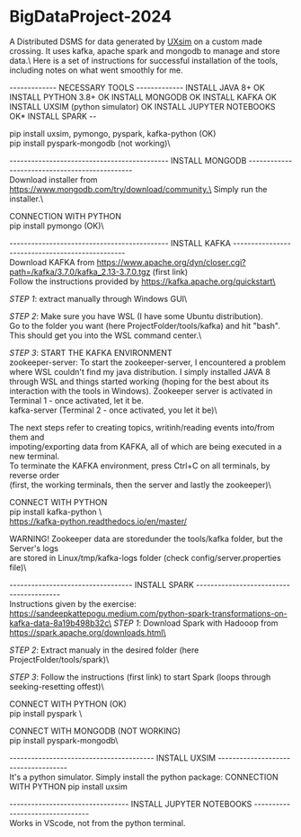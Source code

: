 # BigDataProject-2024
A Distributed DSMS for data generated by [UXsim](https://github.com/toruseo/UXsim) on a custom made crossing. It uses kafka, apache spark and mongodb to manage and store data.\ 
Here is a set of instructions for successful installation of the tools, including notes on what went smoothly for me. 

------------- NECESSARY TOOLS -------------
INSTALL JAVA 8+                         OK
INSTALL PYTHON 3.8+                     OK
INSTALL MONGODB                         OK
INSTALL KAFKA                           OK
INSTALL UXSIM (python simulator)        OK
INSTALL JUPYTER NOTEBOOKS               OK*
INSTALL SPARK                           --


pip install uxsim, pymongo, pyspark, kafka-python  (OK)\
pip install pyspark-mongodb (not working)\

-------------------------------------------- INSTALL MONGODB ----------------------------------------------\
Download installer from https://www.mongodb.com/try/download/community.\
Simply run the installer.\

CONNECTION WITH PYTHON\
pip install pymongo             (OK)\

-------------------------------------------- INSTALL KAFKA ------------------------------------------------\
Download KAFKA from https://www.apache.org/dyn/closer.cgi?path=/kafka/3.7.0/kafka_2.13-3.7.0.tgz (first link)\
Follow the instructions provided by https://kafka.apache.org/quickstart\

*STEP 1*: extract manually through Windows GUI\

*STEP 2*: Make sure you have WSL (I have some Ubuntu distribution). \
        Go to the folder you want (here ProjectFolder/tools/kafka) and hit "bash".\
        This should get you into the WSL command center.\

*STEP 3*: START THE KAFKA ENVIRONMENT \
        zookeeper-server: To start the zookeeper-server, I encountered a problem \
        where WSL couldn't find my java distribution. I simply installed JAVA 8 \
        through WSL and things started working (hoping for the best about its \
        interaction with the tools in Windows). Zookeeper server is activated in \
        Terminal 1 - once activated, let it be.\
        kafka-server (Terminal 2 - once activated, you let it be)\
        
The next steps refer to creating topics, writinh/reading events into/from them and \
impoting/exporting data from KAFKA, all of which  are being executed in a new terminal.\
To terminate the KAFKA environment, press Ctrl+C on all terminals, by reverse order \
(first, the working terminals, then the server and lastly the zookeeper)\

CONNECT WITH PYTHON \
pip install kafka-python  \      
https://kafka-python.readthedocs.io/en/master/

WARNING! Zookeeper data are storedunder the tools/kafka folder, but the Server's logs \
are stored in Linux/tmp/kafka-logs folder (check config/server.properties file)\

---------------------------------- INSTALL SPARK ----------------------------------------\
Instructions given by the exercise: https://sandeepkattepogu.medium.com/python-spark-transformations-on-kafka-data-8a19b498b32c\
*STEP 1*: Download Spark with Hadooop from https://spark.apache.org/downloads.html\

*STEP 2*: Extract manualy in the desired folder (here ProjectFolder/tools/spark)\

*STEP 3*: Follow the instructions (first link) to start Spark (loops through seeking-resetting offest)\

CONNECT WITH PYTHON             (OK)\
pip install pyspark \

CONNECT WITH MONGODB            (NOT WORKING)\
pip install pyspark-mongodb\


---------------------------------------- INSTALL UXSIM ------------------------------------\
It's a python simulator. Simply install the python package:
CONNECTION WITH PYTHON
pip install uxsim


--------------------------------- INSTALL JUPYTER NOTEBOOKS --------------------------------\
Works in VScode, not from the python terminal.










